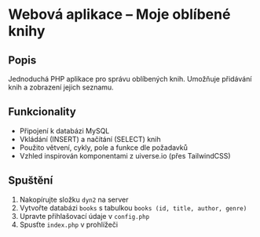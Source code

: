 # Webová aplikace – Moje oblíbené knihy

## Popis
Jednoduchá PHP aplikace pro správu oblíbených knih. Umožňuje přidávání knih a zobrazení jejich seznamu.

## Funkcionality
- Připojení k databázi MySQL
- Vkládání (INSERT) a načítání (SELECT) knih
- Použito větvení, cykly, pole a funkce dle požadavků
- Vzhled inspirován komponentami z uiverse.io (přes TailwindCSS)

## Spuštění
1. Nakopírujte složku `dyn2` na server
2. Vytvořte databázi `books` s tabulkou `books (id, title, author, genre)`
3. Upravte přihlašovací údaje v `config.php`
4. Spusťte `index.php` v prohlížeči
